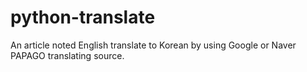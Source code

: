 # python-translate
An article noted English translate to Korean by using Google or Naver PAPAGO translating source.

